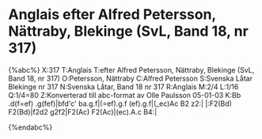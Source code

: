 # Anglais efter Alfred Petersson, Nättraby, Blekinge (SvL, Band 18, nr 317)

{%abc%}
X:317
T:Anglais
T:efter Alfred Petersson, Nättraby, Blekinge (SvL, Band 18, nr 317)
O:Petersson, Nättraby
C:Alfred Petersson
S:Svenska Låtar Blekinge nr 317
N:Svenska Låtar, Band 18 nr 317
R:Anglais
M:2/4
L:1/16
Q:1/4=80
Z:Konverterad till abc-format av  Olle Paulsson 05-01-03
K:Bb
.d(f=ef) .g(fef)|bfd'c' ba.g.f|(=ef).g.f (ef).g.f|(_ec)Ac B2 z2:|
|:F2(Bd) F2(Bd)|f2d2 g2f2|F2(Ac) F2(Ac)|(ec).A.c B4:|

{%endabc%}


